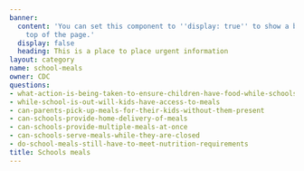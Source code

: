 ```yaml
---
banner:
  content: 'You can set this component to ''display: true'' to show a banner at the
    top of the page.'
  display: false
  heading: This is a place to place urgent information
layout: category
name: school-meals
owner: CDC
questions:
- what-action-is-being-taken-to-ensure-children-have-food-while-schools-are-closed
- while-school-is-out-will-kids-have-access-to-meals
- can-parents-pick-up-meals-for-their-kids-without-them-present
- can-schools-provide-home-delivery-of-meals
- can-schools-provide-multiple-meals-at-once
- can-schools-serve-meals-while-they-are-closed
- do-school-meals-still-have-to-meet-nutrition-requirements
title: Schools meals
---
```


